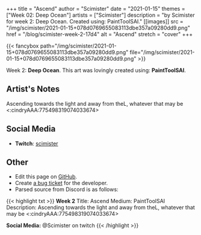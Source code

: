 +++
title =       "Ascend"
author =      "Scimister"
date =        "2021-01-15"
themes =      ["Week 02: Deep Ocean"]
artists =     ["Scimister"]
description = "by Scimister for week 2: Deep Ocean. Created using: PaintToolSAI."
[[images]]
              src = "/img/scimister/2021-01-15+078d0769655083113dbe357a09280dd9.png"
              href = "/blog/scimister-week-2-17d4"
              alt = "Ascend"
              stretch = "cover"
+++


{{< fancybox path="/img/scimister/2021-01-15+078d0769655083113dbe357a09280dd9.png" file="/img/scimister/2021-01-15+078d0769655083113dbe357a09280dd9.png" >}}


Week 2: **Deep Ocean**. This art was lovingly created using: **PaintToolSAI**.

## Artist's Notes

Ascending towards the light and away from theL, whatever that may be <:cindryAAA:775498319074033674>

## Social Media

- **Twitch**: <a href='https://twitch.tv/scimister' target='_blank'>scimister</a>


## Other

- Edit this page on [GitHub](https://github.com/teaminkling/web-refresh/edit/main/blog/content/blog/scimister-week-2-17d4.md).
- Create [a bug ticket](https://github.com/teaminkling/web-refresh/issues/new?assignees=&labels=bug&template=problem-report.md&title=) for the developer.
- Parsed source from Discord is as follows:

{{< highlight txt >}}
**Week 2**
Title: Ascend
Medium: PaintToolSAI
Description: Ascending towards the light and away from theL, whatever that may be <:cindryAAA:775498319074033674> 

**Social Media:** @Scimister on twitch
{{< /highlight >}}
